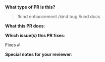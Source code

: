 <!--  Thanks for sending a pull request!  Here are some tips for you:

1. If this is your first time, please read our contributor guidelines: https://docs.onepanel.ai/docs/getting-started/contributing
2. Please label this pull request according to what type of issue you are addressing.
-->

**What type of PR is this?**
<!--
Uncomment only one ` /kind <>` line, hit enter to put that in a new line, and remove leading whitespace from that line:
-->

> /kind enhancement
> /kind bug
> /kind docs


**What this PR does**:

**Which issue(s) this PR fixes**:
<!--
*Automatically closes linked issue when PR is merged.
Usage: `Fixes #<issue number>`, or `Fixes (paste link of issue)`.
-->
Fixes #

**Special notes for your reviewer**:
